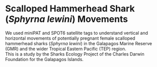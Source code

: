 # Scalloped Hammerhead Shark (*Sphyrna lewini*) Movements  
We used miniPAT and SPOT6 satellite tags to understand vertical and horizontal movements of potentially pregnant female scalloped hammerhead sharks (*Sphyrna lewini*) in the Galapagos Marine Reserve (GMR) and the wider Tropical Eastern Pacific (TEP) region.  
This is a study by the Sharks Ecology Project of the Charles Darwin Foundation for the Galapagos Islands.